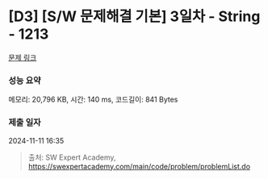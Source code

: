 # [D3] [S/W 문제해결 기본] 3일차 - String - 1213 

[문제 링크](https://swexpertacademy.com/main/code/problem/problemDetail.do?contestProbId=AV14P0c6AAUCFAYi) 

### 성능 요약

메모리: 20,796 KB, 시간: 140 ms, 코드길이: 841 Bytes

### 제출 일자

2024-11-11 16:35



> 출처: SW Expert Academy, https://swexpertacademy.com/main/code/problem/problemList.do